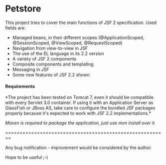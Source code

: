 Petstore
========

This project tries to cover the main functions of JSF 2 specification. Used fields are:

<ul>

<li>Managed beans, in their different scopes (@ApplicationScoped, @SessionScoped, @ViewScoped, @RequestScoped)</li>

<li>Navigation from view-to-view in JSF</li>

<li>The use of the EL language in its 2.2 version</li>

<li>A variety of JSF 2 components</li>

<li>Composite components and templating</li>

<li>Messaging in JSF</li>

<li>Some new features of JSF 2.2 shown</li>

</ul>



<h4>Requirements</h4>
*The project has been tested on Tomcat 7, even it should be compatible with every Servlet 3.0 container. If using it with an Application Server as GlassFish or JBoss AS, take care to configure the bundled JSF packages properly because it's expected to work with JSF 2.2 implementations.*

*Maven is required to package the application, just use mvn install over it.*


========================================================

Any bug notification - improvement would be considered by the author.

Hope to be useful ;-)

